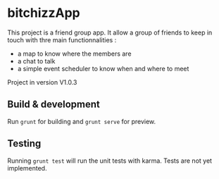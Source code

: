 # bitchizzApp

This project is a friend group app. It allow a group of friends to keep in touch with thre main functionnalities :
  - a map to know where the members are
  - a chat to talk
  - a simple event scheduler to know when and where to meet

Project in version V1.0.3

## Build & development

Run `grunt` for building and `grunt serve` for preview.

## Testing

Running `grunt test` will run the unit tests with karma. Tests are not yet implemented.

